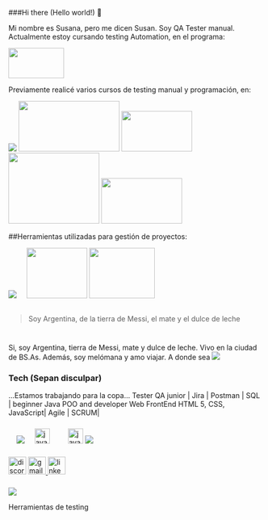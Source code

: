 ###Hi there (Hello world!) 👋

Mi nombre es Susana, pero me dicen Susan. 
Soy QA Tester manual.
Actualmente estoy cursando testing Automation, en el programa:

<img src="https://inscripcionesagencia.bue.edu.ar/codoacodo/img/graficos/cacmas.png" width="110" height="60"/>

Previamente realicé varios cursos de testing manual y programación, en:

<img src="https://cdn.filestackcontent.com/no_metadata/output=format:webp/resize=w:180,h:128,fit:max/quality=value:70/compress/cache=expiry:max/OBSxoqZaTQetNCbgZJLT"/>
<img src="https://buscalaweb.com.ar/wp-content/uploads/2023/07/Opiniones-sobre-Educacionit-1024x538.jpeg"<img src="image.png" width="200" height="100"/>
<img src="https://www.entrenossocialinfo.com/wp-content/uploads/2023/01/Argentinap2.png"<img src="image.png" width="140" height="80">
<img src="https://alaya-capital.com/wp-content/uploads/2022/04/Copia-de-Egg-Imagotipo-PNG-200x200.png"<img src="image.png" width="180" height="140">
<img src="https://www.afele.org/ccsimg/dcs/img_tools/2023-07-20/59e0bc90-1172-4bab-8d1c-32839abe9e64.webp"<img src="image.png" width="160" height="90"/>

##Herramientas utilizadas para gestión de proyectos:

<img src="https://github.com/Susana-Sandoval/Susana-Sandoval/assets/131830576/b80cd21f-968c-47d5-86fa-a6dbdd8576ea.png"/>
  <img width="12" />
<img src="https://camo.githubusercontent.com/1edc3763f9e81832893ec65311796dab13dc397ca08bc7dd3fed9f2655ab0d50/68747470733a2f2f7777772e616d6269656e742d69742e6e65742f77702d636f6e74656e742f75706c6f6164732f323032322f30342f4c6f676f2d4a6972612d323030783137352d322e706e672e77656270"<img src="image.png" width="120" height="100"> <img src="https://i.pcmag.com/imagery/reviews/04C2m2ye5UfXyb5x5WWIsZ4-19.fit_scale.size_1028x578.v1625759628.png"<img src="image.png" width="130" height="100">







##


>  Soy Argentina, de la tierra de Messi, el mate y el dulce de leche






#



<div/>

Si, soy Argentina, tierra de Messi, mate y dulce de leche. 
Vivo en la ciudad de BS.As.
Además,  soy melómana y amo viajar. A donde sea 
<img src="https://media.ahora.com.ar/p/54f8c8b839bec8d267a4a94c09f68e3c/adjuntos/224/imagenes/001/201/0001201016/790x0/smart/messi-mate.jpg"/>

### Tech (Sepan disculpar)
...Estamos trabajando para la copa...
Tester QA junior | Jira | Postman | SQL | beginner Java POO and developer Web FrontEnd HTML 5, CSS, JavaScript| Agile | SCRUM|
<div>



</div>

###

<div align="left"/>  
  <img width="12"/> 
<img src="https://github.com/Susana-Sandoval/Susana-Sandoval/assets/131830576/b80cd21f-968c-47d5-86fa-a6dbdd8576ea.png"/>
  <img width="12" />
  <img src="https://cdn.jsdelivr.net/gh/devicons/devicon/icons/java/java-original.svg" height="30" alt="java logo"  />
  <img width="12" />
  <img width="12" />
  <img src="https://cdn.jsdelivr.net/gh/devicons/devicon/icons/javascript/javascript-original.svg" height="30" alt="javascript logo"  />
  <img src="https://camo.githubusercontent.com/444253087e0f63d6892fc1969e1a95183bc53573074e61aa67fb1e712fdd2c1b/68747470733a2f2f6d6d732e627573696e657373776972652e636f6d2f6d656469612f32303233303332323030353237342f656e2f3736313635302f322f706f73746d616e2d6c6f676f2d766572742d323031382e6a7067"/>

</div>

###

<div align="left">

  </a>
  <img src="https://img.shields.io/static/v1?message=Discord&logo=discord&label=&color=7289DA&logoColor=white&labelColor=&style=for-the-badge" height="35" alt="discord logo"  />
  <a href="ssusana.sandoval@gmail.com" target="_blank">
    <img src="https://img.shields.io/static/v1?message=Gmail&logo=gmail&label=&color=D14836&logoColor=white&labelColor=&style=for-the-badge" height="35" alt="gmail logo"  />
  </a>
  <a href="https://www.linkedin.com/in/mariasusanasandoval/" target="_blank">
    <img src="https://img.shields.io/static/v1?message=LinkedIn&logo=linkedin&label=&color=0077B5&logoColor=white&labelColor=&style=for-the-badge" height="35" alt="linkedin logo"  />
  </a> 
  </a>
</div>

###

<img src="https://www.ambient-it.net/wp-content/uploads/2022/04/Logo-Jira-200x175-2.png.webp"> 


  Herramientas de testing
  
  
  
</div>

